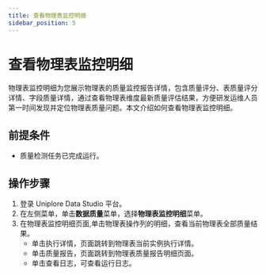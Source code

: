 ```yaml
---
title: 查看物理表监控明细
sidebar_position: 5
---
```


# 查看物理表监控明细
物理表监控明细为您展示物理表的质量监控报告详情，包含质量评分、表质量评分详情、字段质量详情，通过查看物理表维度最新质量评估结果，方便研发运维人员第一时间发现并定位物理表质量问题。本文介绍如何查看物理表监控明细。

## 前提条件
- 质量检测任务已完成运行。

## 操作步骤
1. 登录 Uniplore Data Studio 平台。
2. 在左侧菜单，单击**数据质量**菜单，选择**物理表监控明细**菜单。
3. 在物理表监控明细页面,单击物理表操作列的明细，查看当前物理表全部质量结果。
    - 单击执行详情，页面跳转到物理表当前实例执行详情。
    - 单击质量报告，页面跳转到物理表质量报告明细页面。
    - 单击查看日志，可查看运行日志。